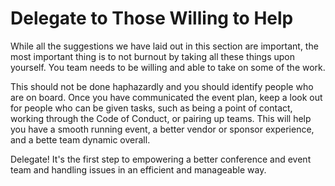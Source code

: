 # Delegate to Those Willing to Help

While all the suggestions we have laid out in this section are important, the most important thing is to not burnout by taking all these things upon yourself. You team needs to be willing and able to take on some of the work.

This should not be done haphazardly and you should identify people who are on board. Once you have communicated the event plan, keep a look out for people who can be given tasks, such as being a point of contact, working through the Code of Conduct, or pairing up teams. This will help you have a smooth running event, a better vendor or sponsor experience, and a bette team dynamic overall.

Delegate! It's the first step to empowering a better conference and event team and handling issues in an efficient and manageable way.
